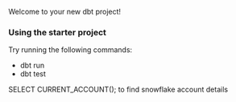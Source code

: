 Welcome to your new dbt project!

### Using the starter project

Try running the following commands:
- dbt run
- dbt test

SELECT CURRENT_ACCOUNT(); to find snowflake account details